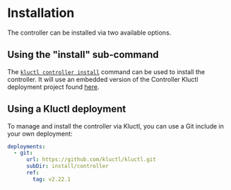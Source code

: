 <!-- This comment is uncommented when auto-synced to www-kluctl.io

---
title: "Installation"
linkTitle: "Installation"
weight: 20
description: "Installing the Kluctl Controller"
---
-->

# Installation

The controller can be installed via two available options.

## Using the "install" sub-command

The [`kluctl controller install`](../kluctl/commands/controller-install.md) command can be used to install the
controller. It will use an embedded version of the Controller Kluctl deployment project
found [here](https://github.com/kluctl/kluctl/tree/main/install/controller).

## Using a Kluctl deployment

To manage and install the controller via Kluctl, you can use a Git include in your own deployment:

```yaml
deployments:
  - git:
      url: https://github.com/kluctl/kluctl.git
      subDir: install/controller
      ref:
        tag: v2.22.1
```
